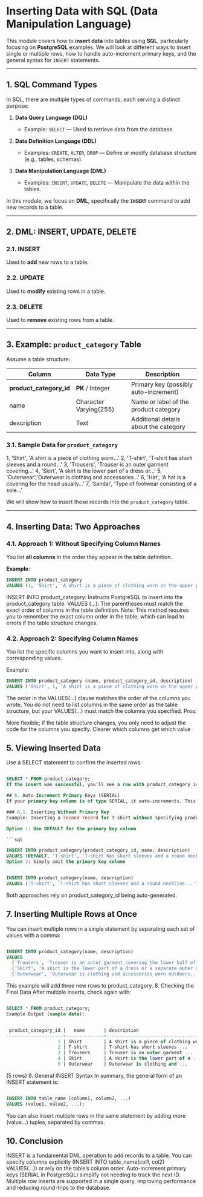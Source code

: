 # Inserting Data with SQL (Data Manipulation Language)

This module covers how to **insert data** into tables using **SQL**, particularly focusing on **PostgreSQL** examples. We will look at different ways to insert single or multiple rows, how to handle auto-increment primary keys, and the general syntax for `INSERT` statements.

---

## 1. SQL Command Types

In SQL, there are multiple types of commands, each serving a distinct purpose:

1. **Data Query Language (DQL)**
   - Example: `SELECT` — Used to retrieve data from the database.

2. **Data Definition Language (DDL)**
   - Examples: `CREATE`, `ALTER`, `DROP` — Define or modify database structure (e.g., tables, schemas).

3. **Data Manipulation Language (DML)**
   - Examples: `INSERT`, `UPDATE`, `DELETE` — Manipulate the data *within* the tables.

In this module, we focus on **DML**, specifically the **`INSERT`** command to add new records to a table.

---

## 2. DML: INSERT, UPDATE, DELETE

### 2.1. INSERT

Used to **add** new rows to a table.

### 2.2. UPDATE

Used to **modify** existing rows in a table.

### 2.3. DELETE

Used to **remove** existing rows from a table.

---

## 3. Example: `product_category` Table

Assume a table structure:

| Column               | Data Type              | Description                                 |
|----------------------|------------------------|---------------------------------------------|
| **product_category_id** | **PK** / Integer      | Primary key (possibly auto-increment)        |
| name                 | Character Varying(255) | Name or label of the product category        |
| description          | Text                   | Additional details about the category        |

### 3.1. Sample Data for `product_category`

1, 'Shirt', 'A shirt is a piece of clothing worn...' 2, 'T-shirt', 'T-shirt has short sleeves and a round...' 3, 'Trousers', 'Trouser is an outer garment covering...' 4, 'Skirt', 'A skirt is the lower part of a dress or...' 5, 'Outerwear','Outerwear is clothing and accessories...' 6, 'Hat', 'A hat is a covering for the head usually...' 7, 'Sandal', 'Type of footwear consisting of a sole...'


We will show how to insert these records into the `product_category` table.

---

## 4. Inserting Data: Two Approaches

### 4.1. Approach 1: Without Specifying Column Names

You list **all columns** in the order they appear in the table definition.

**Example**:
```sql
INSERT INTO product_category
VALUES (1, 'Shirt', 'A shirt is a piece of clothing worn on the upper part of your body with a collar, sleeves, and buttons down the front.');
```
INSERT INTO product_category: Instructs PostgreSQL to insert into the product_category table.
VALUES (...): The parentheses must match the exact order of columns in the table definition.
Note: This method requires you to remember the exact column order in the table, which can lead to errors if the table structure changes.

### 4.2. Approach 2: Specifying Column Names
You list the specific columns you want to insert into, along with corresponding values.

Example:
```sql
INSERT INTO product_category (name, product_category_id, description)
VALUES ('Shirt', 1, 'A shirt is a piece of clothing worn on the upper part of your body with a collar, sleeves, and buttons down the front.');
```
The order in the VALUES(...) clause matches the order of the columns you wrote.
You do not need to list columns in the same order as the table structure, but your VALUES(...) must match the columns you specified.
Pros:

More flexible; if the table structure changes, you only need to adjust the code for the columns you specify.
Clearer which columns get which value
## 5. Viewing Inserted Data
Use a SELECT statement to confirm the inserted rows:

```sql

SELECT * FROM product_category;
If the insert was successful, you’ll see a row with product_category_id = 1 (for the previous example).

## 6. Auto-Increment Primary Keys (SERIAL)
If your primary key column is of type SERIAL, it auto-increments. This means you do not have to specify the ID each time you insert.

### 6.1. Inserting Without Primary Key
Example: Inserting a second record for T-shirt without specifying product_category_id:

Option 1: Use DEFAULT for the primary key column

```sql

INSERT INTO product_category(product_category_id, name, description)
VALUES (DEFAULT, 'T-shirt', 'T-shirt has short sleeves and a round neckline...');
Option 2: Simply omit the primary key column
```
```sql

INSERT INTO product_category(name, description)
VALUES ('T-shirt', 'T-shirt has short sleeves and a round neckline...');
```
Both approaches rely on product_category_id being auto-generated.

## 7. Inserting Multiple Rows at Once
You can insert multiple rows in a single statement by separating each set of values with a comma:

```sql

INSERT INTO product_category(name, description)
VALUES
  ('Trousers', 'Trouser is an outer garment covering the lower half of the body...'),
  ('Skirt', 'A skirt is the lower part of a dress or a separate outer garment...'),
  ('Outerwear', 'Outerwear is clothing and accessories worn outdoors...');
```
This example will add three new rows to product_category.
8. Checking the Final Data
After multiple inserts, check again with:

```sql

SELECT * FROM product_category;
Example Output (sample data):
```
```sql

 product_category_id |   name       | description
---------------------+--------------+-----------------------------------------
                   1 | Shirt        | A shirt is a piece of clothing worn ...
                   2 | T-shirt      | T-shirt has short sleeves ...
                   3 | Trousers     | Trouser is an outer garment ...
                   4 | Skirt        | A skirt is the lower part of a ...
                   5 | Outerwear    | Outerwear is clothing and ...
```
(5 rows)
9. General INSERT Syntax
In summary, the general form of an INSERT statement is:

```sql

INSERT INTO table_name (column1, column2, ...)
VALUES (value1, value2, ...);
```
You can also insert multiple rows in the same statement by adding more (value...) tuples, separated by commas.

## 10. Conclusion
INSERT is a fundamental DML operation to add records to a table.
You can specify columns explicitly (INSERT INTO table_name(col1, col2) VALUES(...)) or rely on the table’s column order.
Auto-increment primary keys (SERIAL in PostgreSQL) simplify not needing to track the next ID.
Multiple row inserts are supported in a single query, improving performance and reducing round-trips to the database.
